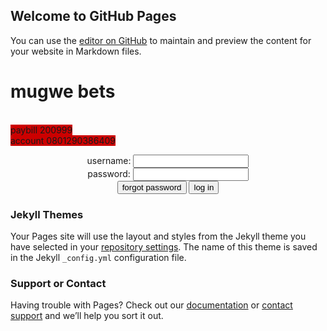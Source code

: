 ## Welcome to GitHub Pages

You can use the [editor on GitHub](https://github.com/Mugwe76/mugwe-bets/edit/master/README.md) to maintain and preview the content for your website in Markdown files.

<!DOCTYPE HTML>

<html>

<head>
  <title>mugwe bets</title>
</head>
<h1>mugwe bets</h1><br />
<span style="background-color: #CC0000">paybill 200999<br />account 0801290386409</span>
            <p style="text-align: center" < form action="smaple-page-handler.html">
                <label>
                    username:
                    <input type="text" />
           </label> <br />
          <label>
           password:
           <input type="text" />
          </label>
          <br />
          <button type="submit">forgot password</button>
          <button type="submit">log in</button>
            </p>

### Jekyll Themes

Your Pages site will use the layout and styles from the Jekyll theme you have selected in your [repository settings](https://github.com/Mugwe76/mugwe-bets/settings). The name of this theme is saved in the Jekyll `_config.yml` configuration file.

### Support or Contact

Having trouble with Pages? Check out our [documentation](https://help.github.com/categories/github-pages-basics/) or [contact support](https://github.com/contact) and we’ll help you sort it out.
